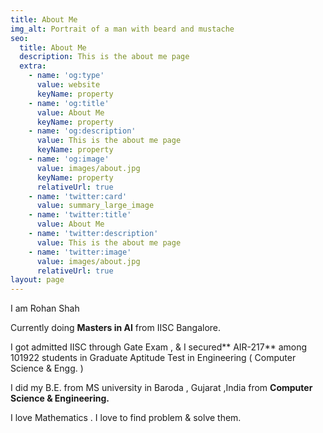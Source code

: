 ```yaml
---
title: About Me
img_alt: Portrait of a man with beard and mustache
seo:
  title: About Me
  description: This is the about me page
  extra:
    - name: 'og:type'
      value: website
      keyName: property
    - name: 'og:title'
      value: About Me
      keyName: property
    - name: 'og:description'
      value: This is the about me page
      keyName: property
    - name: 'og:image'
      value: images/about.jpg
      keyName: property
      relativeUrl: true
    - name: 'twitter:card'
      value: summary_large_image
    - name: 'twitter:title'
      value: About Me
    - name: 'twitter:description'
      value: This is the about me page
    - name: 'twitter:image'
      value: images/about.jpg
      relativeUrl: true
layout: page
---
```

I am Rohan Shah

Currently doing **Masters in AI** from IISC Bangalore.

I got admitted IISC through Gate Exam , & I secured** AIR-217** among 101922 students in Graduate Aptitude Test in Engineering ( Computer Science & Engg. )

I did my B.E. from MS university in Baroda , Gujarat ,India from **Computer Science & Engineering.**

I love Mathematics . I love to find problem & solve them.

